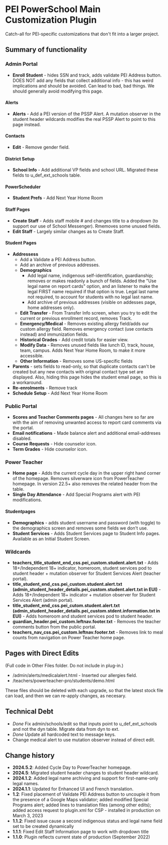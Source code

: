 # PEI PowerSchool Main Customization Plugin

Catch-all for PEI-specific customizations that don't fit into a larger project.

## Summary of functionality

### Admin Portal

- **Enroll Student** - hides SSN and track, adds validate PEI Address button. DOES NOT add any fields that collect additional info - this has weird implications and should be avoided. Can lead to bad, bad things. We should generally avoid modifying this page.

#### Alerts

- **Alerts** - Add a PEI version of the PSSP Alert. A mutation observer in the student header wildcards modifies the real PSSP Alert to point to this page instead.

#### Contacts

- **Edit** - Remove gender field.

#### District Setup

- **School Info** - Add additional VP fields and school URL. Migrated these fields to u_def_ext_schools table.
  
#### PowerScheduler

- **Student Prefs** - Add Next Year Home Room

#### Staff Pages

- **Create Staff** - Adds staff mobile # and changes title to a dropdown (to support our use of School Messenger). Rmemoves some unused fields.
- **Edit Staff** - Largely similar changes as to Create Staff.

#### Student Pages

- **Addressess** 
    - Add a Validate a PEI Address button.
    - Add an archive of previous addresses.
  - **Demographics** 
    - Add legal name, indigenous self-identification, guardianship; removes or makes readonly a bunch of fields. Added the "Use legal name on report cards" option, and an listener to make the legal FIRST name required if that option is true. Legal last name not required, to account for students with no legal last name.
    - Add archive of previous addresses (visible on addesses page, home addresses only).
  - **Edit Transfer** - From Transfer Info screen, when you try to edit the current or previous enrollment record, removes Track.
  - **Emergency/Medical** - Removes existing allergy field/adds our custom allergy field. Removes emergency contact (use contacts instead) and immunization fields.
  - **Historical Grades** - Add credit totals for easier view.
  - **Modify Data** - Removes unused fields like lunch ID, track, house, team, campus. Adds Next Year Home Room, to make it more accessible.
  - **Other Information** - Removes some US-specific fields
- **Parents** - sets fields to read-only, so that duplicate contacts can't be created but any new contacts with original contact type set are displayed. Also, hiding this page hides the student email page, so this is a workaround.
- **Re-enrolments** - Remove track
- **Schedule Setup** - Add Next Year Home Room

### Public Portal

- **Scores and Teacher Comments pages** - All changes here so far are with the aim of removing unwanted access to report card comments via the portal.
- **Email notifications** - Made balance alert and additional email-addreses disabled.
- **Course Requests** - Hide counselor icon.
- **Term Grades** - Hide counselor icon.

### Power Teacher

- **Home page** - Adds the current cycle day in the upper right hand corner of the homepage. Removes silverware icon from PowerTeacher homepage. In version 22.5+ also removes the related header from the table.
- **Single Day Attendance** - Add Special Programs alert with PEI modifications.

#### Studentpages

- **Demographics** - adds student username and password (with toggle) to the demographics screen and removes some fields we don't use.
- **Student Services** - Adds Student Services page to Student Info pages. Available as an Initial Student Screen.

### Wildcards

- **teachers_title_student_end_css.pei_custom.student.alert.txt** - Adds 18+/Independent 18+ indicator, homeroom, student services pod to student header + mutation observer for Student Services Alert (teacher portal).
- **title_student_end_css.pei_custom.student.alert.txt (admin_student_header_details.pei_custom.student.alert.txt in EUI)** - Adds 18+/Independent 18+ indicator + mutation observer for Student Services Alert (admin portal).
- **title_student_end_css.pei_cutom.student.alert.txt (admin_student_header_details.pei_custom.stdent.information.txt in EUI)** - Adds homeroom and student services pod to student header.
- **guardian_header.pei_custom.leftnav.footer.txt** - Removes the teacher comments button from the public portal.
- **teachers_nav_css.pei_custom.leftnav.footer.txt** - Removes link to meal counts from navigation on Power Teacher home page.

## Pages with Direct Edits

(Full code in Other Files folder. Do not include in plug-in.)

- /admin/alerts/medicalalert.html - Inserted our allergies field.
- /teachers/powerteacher-pro/students/demo.html
    <!--Add Student Password -->
    <!-- Hide ethnicity-->
    <!-- Hide Area/Neighborhood-->

These files should be deleted with each upgrade, so that the latest stock file can load, and then we can re-apply changes, as necesary.

## Technical Debt
- *Done* Fix admin/schools/edit so that inputs point to u_def_ext_schools and not the dyn table. Migrate data from dyn to ext.
- *Done* Update all hardcoded text to message keys.
- Change medical alert to use mutation observer instead of direct edit.

## Change history
- **2024.5.2**: Added Cycle Day to PowerTeacher homepage.
- **2024.5**: Migrated student header changes to student header wildcard.
- **2024.1.2**: Added legal name archiving and support for first-name-only legal names.
- **2024.1.1**: Updated for Enhanced UI and French translation.
- **1.2**: Fixed placement of Validate PEI Address button to uncouple it from the presence of a Google Maps validator; added modified Special Programs alert; added lines to translation files (among other edits); added access request to plugin.xml for CSP - installed in production on March 3, 2023 
- **1.1.2**: Fixed issue cause a second indigenous status and legal name field set to be created dynamically
- **1.1.1**: Fixed Edit Staff Information page to work with dropdown title
- **1.1.0**: Plugin reflects current state of production (September 2022)
